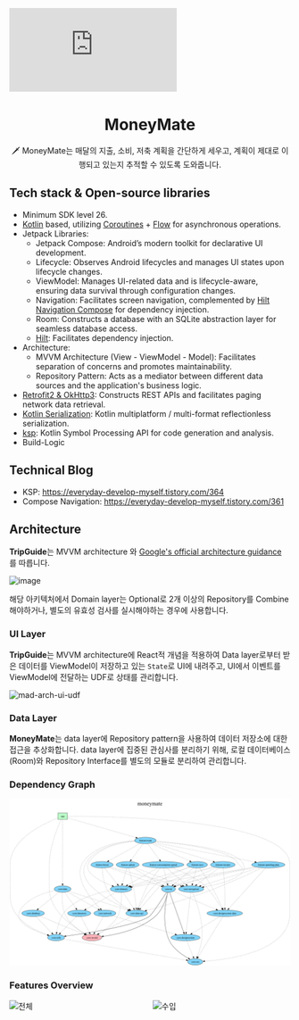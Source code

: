 ![머니메이트 메인.pdf](https://github.com/user-attachments/files/18138892/default.pdf)

<h1 align="center">MoneyMate</h1>

<p align="center">  
🗡️ MoneyMate는 매달의 지출, 소비, 저축 계획을 간단하게 세우고, 계획이 제대로 이행되고 있는지 추적할 수 있도록 도와줍니다.
</p>


## Tech stack & Open-source libraries
- Minimum SDK level 26.
- [Kotlin](https://kotlinlang.org/) based, utilizing [Coroutines](https://github.com/Kotlin/kotlinx.coroutines) + [Flow](https://kotlin.github.io/kotlinx.coroutines/kotlinx-coroutines-core/kotlinx.coroutines.flow/) for asynchronous operations.
- Jetpack Libraries:
  - Jetpack Compose: Android’s modern toolkit for declarative UI development.
  - Lifecycle: Observes Android lifecycles and manages UI states upon lifecycle changes.
  - ViewModel: Manages UI-related data and is lifecycle-aware, ensuring data survival through configuration changes.
  - Navigation: Facilitates screen navigation, complemented by [Hilt Navigation Compose](https://developer.android.com/jetpack/compose/libraries#hilt) for dependency injection.
  - Room: Constructs a database with an SQLite abstraction layer for seamless database access.
  - [Hilt](https://dagger.dev/hilt/): Facilitates dependency injection.
- Architecture:
  - MVVM Architecture (View - ViewModel - Model): Facilitates separation of concerns and promotes maintainability.
  - Repository Pattern: Acts as a mediator between different data sources and the application's business logic.
- [Retrofit2 & OkHttp3](https://github.com/square/retrofit): Constructs REST APIs and facilitates paging network data retrieval.
- [Kotlin Serialization](https://github.com/Kotlin/kotlinx.serialization): Kotlin multiplatform / multi-format reflectionless serialization.
- [ksp](https://github.com/google/ksp): Kotlin Symbol Processing API for code generation and analysis.
- Build-Logic

## Technical Blog

- KSP: https://everyday-develop-myself.tistory.com/364
- Compose Navigation: https://everyday-develop-myself.tistory.com/361

## Architecture
**TripGuide**는 MVVM architecture 와 [Google's official architecture guidance](https://developer.android.com/topic/architecture) 를 따릅니다.

![image](https://github.com/user-attachments/assets/2319b1bc-70be-4f4f-969c-49c540d2fcd5)

해당 아키텍처에서 Domain layer는 Optional로 2개 이상의 Repository를 Combine 해야하거나, 별도의 유효성 검사를 실시해야하는 경우에 사용합니다.

### UI Layer

**TripGuide**는 MVVM architecture에 React적 개념을 적용하여 Data layer로부터 받은 데이터를 ViewModel이 저장하고 있는 `State`로 UI에 내려주고, UI에서 이벤트를 ViewModel에 전달하는 UDF로 상태를 관리합니다.

![mad-arch-ui-udf](https://github.com/user-attachments/assets/7013c714-2c13-4299-9450-5589552b27d1)

### Data Layer

**MoneyMate**는 data layer에 Repository pattern을 사용하여 데이터 저장소에 대한 접근을 추상화합니다. data layer에 집중된 관심사를 분리하기 위해, 로컬 데이터베이스(Room)와 Repository Interface를 별도의 모듈로 분리하여 관리합니다.

### Dependency Graph

![Dependency Graph](./dependencyGraph.png)

### Features Overview
<div style="display: flex; justify-content: center; align-items: center; gap: 10px;">
  <img src="https://github.com/user-attachments/assets/cbfb71b1-4182-40ff-aef6-cca42d94eb64" alt="전체" width="300">
  <img src="https://github.com/user-attachments/assets/d52ea667-8f38-407d-934f-c0fc79262a58" alt="수입" width="300">
</div>


